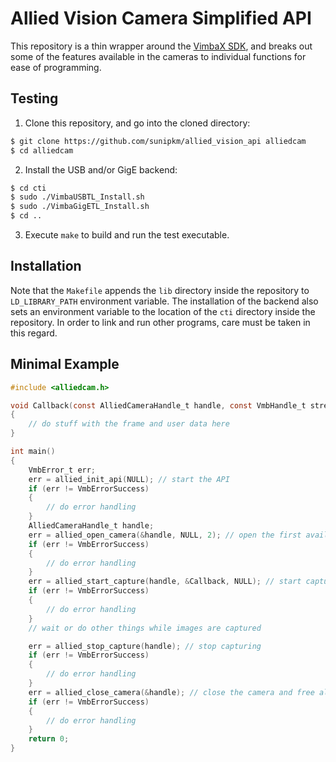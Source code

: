 # Allied Vision Camera Simplified API
This repository is a thin wrapper around the [VimbaX SDK](https://www.alliedvision.com/en/products/software/vimba-x-sdk/), and breaks out some of the features available in the cameras to individual functions for ease of programming.

## Testing
1. Clone this repository, and go into the cloned directory:
```sh
$ git clone https://github.com/sunipkm/allied_vision_api alliedcam
$ cd alliedcam
```
2. Install the USB and/or GigE backend:
```sh
$ cd cti
$ sudo ./VimbaUSBTL_Install.sh
$ sudo ./VimbaGigETL_Install.sh
$ cd ..
```
3. Execute `make` to build and run the test executable.

## Installation
Note that the `Makefile` appends the `lib` directory inside the repository to `LD_LIBRARY_PATH` environment variable. The installation of the backend also sets an environment variable to the location of the `cti` directory inside the repository. In order to link and run other programs, care must be taken in this regard.

## Minimal Example
```c
#include <alliedcam.h>

void Callback(const AlliedCameraHandle_t handle, const VmbHandle_t stream, VmbFrame_t *frame, void *user_data)
{
    // do stuff with the frame and user data here
}

int main()
{
    VmbError_t err;
    err = allied_init_api(NULL); // start the API
    if (err != VmbErrorSuccess)
    {
        // do error handling
    }
    AlliedCameraHandle_t handle;
    err = allied_open_camera(&handle, NULL, 2); // open the first available camera with two frames for framebuffer
    if (err != VmbErrorSuccess)
    {
        // do error handling
    }
    err = allied_start_capture(handle, &Callback, NULL); // start capturing, pass in the capture callback and any user data
    if (err != VmbErrorSuccess)
    {
        // do error handling
    }
    // wait or do other things while images are captured

    err = allied_stop_capture(handle); // stop capturing
    if (err != VmbErrorSuccess)
    {
        // do error handling
    }
    err = allied_close_camera(&handle); // close the camera and free all associated memory
    if (err != VmbErrorSuccess)
    {
        // do error handling
    }
    return 0;
}
```